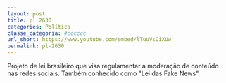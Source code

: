 ```yaml
---
layout: post
title: pl 2630
categories: Política
classe_categoria: #cccccc
url_short: https://www.youtube.com/embed/lTuuVsDiXUw
permalink: pl-2630
---
```

Projeto de lei brasileiro que visa regulamentar a moderação de conteúdo nas redes sociais. Também conhecido como "Lei das Fake News".
